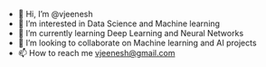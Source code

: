 - 👋 Hi, I’m @vjeenesh
- 👀 I’m interested in Data Science and Machine learning
- 🌱 I’m currently learning Deep Learning and Neural Networks
- 💞️ I’m looking to collaborate on Machine learning and AI projects
- 📫 How to reach me vjeenesh@gmail.com

<!---
vjeenesh/vjeenesh is a ✨ special ✨ repository because its `README.md` (this file) appears on your GitHub profile.
You can click the Preview link to take a look at your changes.
--->
